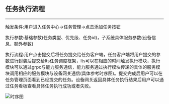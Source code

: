 ## 任务执行流程

---

触发条件:用户进入任务中心->任务管理->点击添加任务按钮

执行参数:基础参数(任务类型、优先级、任务id)，子系统具体服务参数(设备信息、额外参数)

执行流程:用户点击提交后将任务提交给任务客户端，任务客户端将用户提交的参数进行封装后提交给lts任务调度框架，lts可以在相应的时间触发执行模块，执行模块可以通过grpc与能力服务通信，能力服务通过执行模块传递的具体的服务模块调用相应的服务模块与设备网关通信(具体参考时序图)。提交完成后用户可以在任务管理页面看到已经提交的任务。设备网关返回具体任务执行结果后用户可以通过任务看板查看具体任务执行成功或者失败。

![时序图](C:\Users\DELL\Desktop\QQ图片20181118211302.png)
